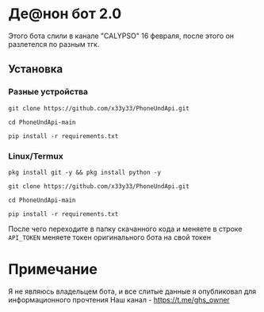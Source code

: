 # Де@нон бот 2.0

Этого бота слили в канале "CALYPSO" 16 февраля, после этого он разлетелся по разным тгк.

## Установка
### Разные устройства

```
git clone https://github.com/x33y33/PhoneUndApi.git
```
```
cd PhoneUndApi-main
```
```
pip install -r requirements.txt
```
### Linux/Termux
```
pkg install git -y && pkg install python -y
```
```
git clone https://github.com/x33y33/PhoneUndApi.git
```
```
cd PhoneUndApi-main
```
```
pip install -r requirements.txt
```

После чего переходите в папку скачанного кода и меняете в строке `API_TOKEN` меняете токен оригинального бота на свой токен

# Примечание
Я не являюсь владельцем бота, и все слитые данные я опубликовал для информационного прочтения
Наш канал - https://t.me/ghs_owner 
